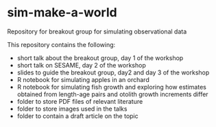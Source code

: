 # sim-make-a-world
Repository for breakout group for simulating observational data

This repository contains the following:
- short talk about the breakout group, day 1 of the workshop
- short talk on SESAME, day 2 of the workshop
- slides to guide the breakout group, day2 and day 3 of the workshop
- R notebook for simulating apples in an orchard
- R notebook for simulating fish growth and exploring how estimates obtained from length-age pairs and otolith growth increments differ
- folder to store PDF files of relevant literature
- folder to store images used in the talks
- folder to contain a draft article on the topic 

